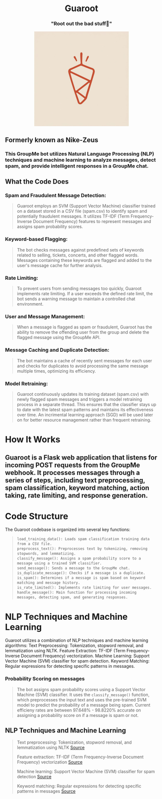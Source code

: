 
<H1 align="center">Guaroot</H1>
<H3 align="center">"Root out the bad stuff🍂"</H3>
<p align="center">
  <img src="https://github.com/Kuria-Mbatia/Guaroot/blob/main/Guaroot%20Images/file%20(1).jpg" />
</p>

<h2>Formerly known as Nike-Zeus</h2>

### This GroupMe bot utilizes Natural Language Processing (NLP) techniques and machine learning to analyze messages, detect spam, and provide intelligent responses in a GroupMe chat.

## What the Code Does
### Spam and Fraudulent Message Detection:
>Guaroot employs an SVM (Support Vector Machine) classifier trained on a dataset stored in a CSV file (spam.csv) to identify spam and potentially fraudulent messages. It utilizes TF-IDF (Term Frequency-Inverse Document Frequency) features to represent messages and assigns spam probability scores.

### Keyword-based Flagging: 
>The bot checks messages against predefined sets of keywords related to selling, tickets, concerts, and other flagged words. Messages containing these keywords are flagged and added to the user's message cache for further analysis.
### Rate Limiting:
>To prevent users from sending messages too quickly, Guaroot implements rate limiting. If a user exceeds the defined rate limit, the bot sends a warning message to maintain a controlled chat environment.
### User and Message Management:
>When a message is flagged as spam or fraudulent, Guaroot has the ability to remove the offending user from the group and delete the flagged message using the GroupMe API.
### Message Caching and Duplicate Detection:
>The bot maintains a cache of recently sent messages for each user and checks for duplicates to avoid processing the same message multiple times, optimizing its efficiency.


### Model Retraining:
>Guaroot continuously updates its training dataset (spam.csv) with newly flagged spam messages and triggers a model retraining process in a separate thread. This ensures that the classifier stays up to date with the latest spam patterns and maintains its effectiveness over time.
>An incrimental learning approach (SGD) will be used later on for better resource management rather than frequent retraining.  

# How It Works
## Guaroot is a Flask web application that listens for incoming POST requests from the GroupMe webhook. It processes messages through a series of steps, including text preprocessing, spam classification, keyword matching, action taking, rate limiting, and response generation.


# Code Structure
The Guaroot codebase is organized into several key functions:
>```
>load_training_data(): Loads spam classification training data from a CSV file.
>preprocess_text(): Preprocesses text by tokenizing, removing stopwords, and lemmatizing.
>classify_message(): Assigns a spam probability score to a message using a trained SVM classifier.
>send_message(): Sends a message to the GroupMe chat.
>is_duplicate_message(): Checks if a message is a duplicate.
>is_spam(): Determines if a message is spam based on keyword matching and message history.
>is_rate_limited(): Implements rate limiting for user messages.
>handle_message(): Main function for processing incoming messages, detecting spam, and generating responses.
>```

# NLP Techniques and Machine Learning
Guaroot utilizes a combination of NLP techniques and machine learning algorithms:
Text Preprocessing: Tokenization, stopword removal, and lemmatization using NLTK.
Feature Extraction: TF-IDF (Term Frequency-Inverse Document Frequency) vectorization.
Machine Learning: Support Vector Machine (SVM) classifier for spam detection.
Keyword Matching: Regular expressions for detecting specific patterns in messages.


### Probability Scoring on messages 
>The bot assigns spam probability scores using a Support Vector Machine (SVM) classifier. It uses the ```classify_message()``` function, which preprocesses the input text and uses the pre-trained SVM model to predict the probability of a message being spam. Current efficieny rates are between 97.648% - 98.8220% accurate on assigning a probability score on if a message is spam or not.

## NLP Techniques and Machine Learning
>Text preprocessing: Tokenization, stopword removal, and lemmatization using NLTK [Source](https://www.kaggle.com/code/awadhi123/text-preprocessing-using-nltk)
>
>Feature extraction: TF-IDF (Term Frequency-Inverse Document Frequency) vectorization [Source](https://en.wikipedia.org/wiki/Tf%E2%80%93idf)
>
>Machine learning: Support Vector Machine (SVM) classifier for spam detection [Source](https://towardsdatascience.com/support-vector-machine-introduction-to-machine-learning-algorithms-934a444fca47)
>
>Keyword matching: Regular expressions for detecting specific patterns in messages [Source](https://towardsdatascience.com/keyword-extraction-process-in-python-with-natural-language-processing-nlp-d769a9069d5c)




